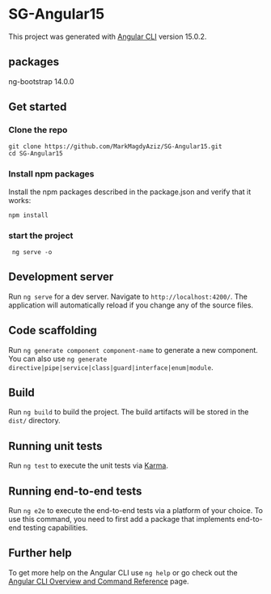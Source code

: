 # SG-Angular15
This project was generated with [Angular CLI](https://github.com/angular/angular-cli) version 15.0.2.

## packages
ng-bootstrap 14.0.0

## Get started
### Clone the repo
```shell
git clone https://github.com/MarkMagdyAziz/SG-Angular15.git
cd SG-Angular15
```

### Install npm packages
Install the npm packages described in the package.json and verify that it works:

```shell
npm install
```
### start the project
```shell
 ng serve -o
```
## Development server

Run `ng serve` for a dev server. Navigate to `http://localhost:4200/`. The application will automatically reload if you change any of the source files.

## Code scaffolding

Run `ng generate component component-name` to generate a new component. You can also use `ng generate directive|pipe|service|class|guard|interface|enum|module`.

## Build

Run `ng build` to build the project. The build artifacts will be stored in the `dist/` directory.

## Running unit tests

Run `ng test` to execute the unit tests via [Karma](https://karma-runner.github.io).

## Running end-to-end tests

Run `ng e2e` to execute the end-to-end tests via a platform of your choice. To use this command, you need to first add a package that implements end-to-end testing capabilities.

## Further help

To get more help on the Angular CLI use `ng help` or go check out the [Angular CLI Overview and Command Reference](https://angular.io/cli) page.
